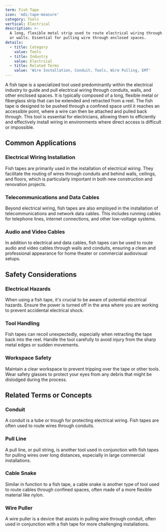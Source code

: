 ```yaml
---
term: Fish Tape
icon: 'mdi:tape-measure'
category: Tools
vertical: Electrical
description: >-
  A long, flexible metal strip used to route electrical wiring through conduit
  or walls. Essential for pulling wire through enclosed spaces.
details:
  - title: Category
    value: Tools
  - title: Industry
    value: Electrical
  - title: Related Terms
    value: 'Wire Installation, Conduit, Tools, Wire Pulling, EMT'
---
```

A fish tape is a specialized tool used predominantly within the electrical industry to guide and pull electrical wiring through conduits, walls, and other enclosed spaces. It is typically composed of a long, flexible metal or fiberglass strip that can be extended and retracted from a reel. The fish tape is designed to be pushed through a confined space until it reaches an accessible point, where a wire can then be attached and pulled back through. This tool is essential for electricians, allowing them to efficiently and effectively install wiring in environments where direct access is difficult or impossible.

## Common Applications

### Electrical Wiring Installation
Fish tapes are primarily used in the installation of electrical wiring. They facilitate the routing of wires through conduits and behind walls, ceilings, and floors, which is particularly important in both new construction and renovation projects.

### Telecommunications and Data Cables
Beyond electrical wiring, fish tapes are also employed in the installation of telecommunications and network data cables. This includes running cables for telephone lines, internet connections, and other low-voltage systems.

### Audio and Video Cables
In addition to electrical and data cables, fish tapes can be used to route audio and video cables through walls and conduits, ensuring a clean and professional appearance for home theater or commercial audiovisual setups.

## Safety Considerations

### Electrical Hazards
When using a fish tape, it's crucial to be aware of potential electrical hazards. Ensure the power is turned off in the area where you are working to prevent accidental electrical shock.

### Tool Handling
Fish tapes can recoil unexpectedly, especially when retracting the tape back into the reel. Handle the tool carefully to avoid injury from the sharp metal edges or sudden movements.

### Workspace Safety
Maintain a clear workspace to prevent tripping over the tape or other tools. Wear safety glasses to protect your eyes from any debris that might be dislodged during the process.

## Related Terms or Concepts

### Conduit
A conduit is a tube or trough for protecting electrical wiring. Fish tapes are often used to route wires through conduits.

### Pull Line
A pull line, or pull string, is another tool used in conjunction with fish tapes for pulling wires over long distances, especially in large commercial installations.

### Cable Snake
Similar in function to a fish tape, a cable snake is another type of tool used to route cables through confined spaces, often made of a more flexible material like nylon.

### Wire Puller
A wire puller is a device that assists in pulling wire through conduit, often used in conjunction with a fish tape for more challenging installations.
